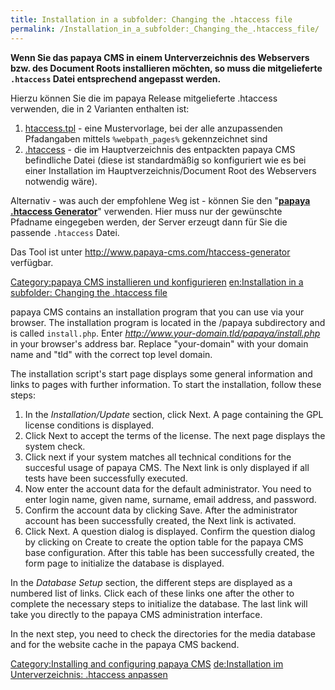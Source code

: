 ```yaml
---
title: Installation in a subfolder: Changing the .htaccess file
permalink: /Installation_in_a_subfolder:_Changing_the_.htaccess_file/
---
```


**Wenn Sie das papaya CMS in einem Unterverzeichnis des Webservers bzw. des Document Roots installieren möchten, so muss die mitgelieferte `.htaccess` Datei entsprechend angepasst werden.**

Hierzu können Sie die im papaya Release mitgelieferte .htaccess verwenden, die in 2 Varianten enthalten ist:

1.  [htaccess.tpl](http://websvn.papaya-cms.com/wsvn/papayaCMS/trunk/papayaCMS/readme/htaccess.tpl) - eine Mustervorlage, bei der alle anzupassenden Pfadangaben mittels `%webpath_pages%` gekennzeichnet sind
2.  [.htaccess](http://websvn.papaya-cms.com/wsvn/papayaCMS/trunk/papayaCMS/.htaccess) - die im Hauptverzeichnis des entpackten papaya CMS befindliche Datei (diese ist standardmäßig so konfiguriert wie es bei einer Installation im Hauptverzeichnis/Document Root des Webservers notwendig wäre).

Alternativ - was auch der empfohlene Weg ist - können Sie den "**[papaya .htaccess Generator](http://www.papaya-cms.com/htaccess-generator)**" verwenden. Hier muss nur der gewünschte Pfadname eingegeben werden, der Server erzeugt dann für Sie die passende `.htaccess` Datei.

Das Tool ist unter <http://www.papaya-cms.com/htaccess-generator> verfügbar.

[Category:papaya CMS installieren und konfigurieren](export_en/Category:papaya_CMS_installieren_und_konfigurieren "wikilink") [en:Installation in a subfolder: Changing the .htaccess file](/en:Installation_in_a_subfolder:_Changing_the_.htaccess_file "wikilink")

papaya CMS contains an installation program that you can use via your browser. The installation program is located in the /papaya subdirectory and is called `install.php`. Enter *<http://www.your-domain.tld/papaya/install.php>* in your browser's address bar. Replace "your-domain" with your domain name and "tld" with the correct top level domain.

The installation script's start page displays some general information and links to pages with further information. To start the installation, follow these steps:

1.  In the *Installation/Update* section, click Next. A page containing the GPL license conditions is displayed.
2.  Click Next to accept the terms of the license. The next page displays the system check.
3.  Click next if your system matches all technical conditions for the succesful usage of papaya CMS. The Next link is only displayed if all tests have been successfully executed.
4.  Now enter the account data for the default administrator. You need to enter login name, given name, surname, email address, and password.
5.  Confirm the account data by clicking Save. After the administrator account has been successfully created, the Next link is activated.
6.  Click Next. A question dialog is displayed. Confirm the question dialog by clicking on Create to create the option table for the papaya CMS base configuration. After this table has been successfully created, the form page to initialize the database is displayed.

In the *Database Setup* section, the different steps are displayed as a numbered list of links. Click each of these links one after the other to complete the necessary steps to initialize the database. The last link will take you directly to the papaya CMS administration interface.

In the next step, you need to check the directories for the media database and for the website cache in the papaya CMS backend.

[Category:Installing and configuring papaya CMS](export_en/Category:Installing_and_configuring_papaya_CMS "wikilink") [de:Installation im Unterverzeichnis: .htaccess anpassen](/de:Installation_im_Unterverzeichnis:_.htaccess_anpassen "wikilink")